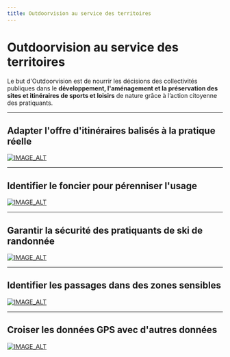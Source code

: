 ```yaml
---
title: Outdoorvision au service des territoires
---
```


# Outdoorvision au service des territoires

Le but d'Outdoorvision est de nourrir les décisions des collectivités publiques dans le **développement, l'aménagement et la préservation des sites et itinéraires de sports et loisirs** de nature grâce à l’action citoyenne des pratiquants.


---

## Adapter l'offre d'itinéraires balisés à la pratique réelle


[![IMAGE_ALT](https://img.youtube.com/vi/01knwVVuyLc/maxresdefault.jpg)](https://www.youtube.com/watch?v=01knwVVuyLc)



---

## Identifier le foncier pour pérenniser l'usage

[![IMAGE_ALT](https://img.youtube.com/vi/9jzEr6Uv6Qc/maxresdefault.jpg)](https://www.youtube.com/watch?v=9jzEr6Uv6Qc)



---

## Garantir la sécurité des pratiquants de ski de randonnée
[![IMAGE_ALT](https://img.youtube.com/vi/DYBT3U79kL4/maxresdefault.jpg)](https://www.youtube.com/watch?v=DYBT3U79kL4)



---

## Identifier les passages dans des zones sensibles

[![IMAGE_ALT](https://img.youtube.com/vi/nA3dKtY-WGQ/maxresdefault.jpg)](https://www.youtube.com/watch?v=nA3dKtY-WGQ)



---

## Croiser les données GPS avec d'autres données

[![IMAGE_ALT](https://img.youtube.com/vi/zza6JN5tl2o/maxresdefault.jpg)](https://www.youtube.com/watch?v=zza6JN5tl2o)


